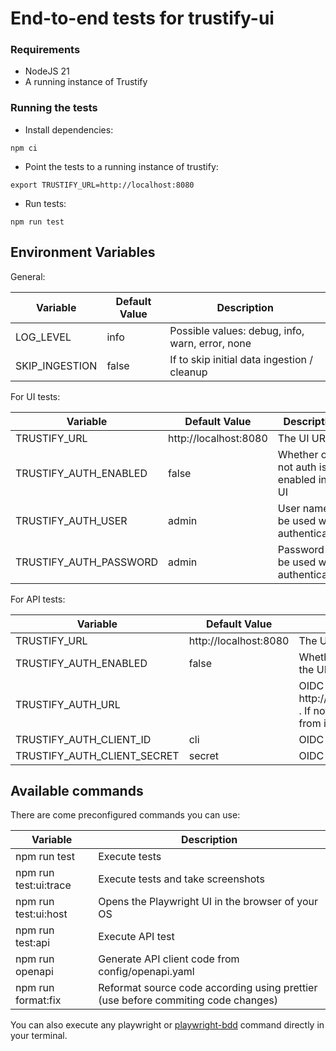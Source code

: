 # End-to-end tests for trustify-ui

### Requirements

- NodeJS 21
- A running instance of Trustify

### Running the tests

- Install dependencies:

```shell
npm ci
```

- Point the tests to a running instance of trustify:

```shell
export TRUSTIFY_URL=http://localhost:8080
```

- Run tests:

```shell
npm run test
```

## Environment Variables

General:

| Variable       | Default Value | Description                                     |
| -------------- | ------------- | ----------------------------------------------- |
| LOG_LEVEL      | info          | Possible values: debug, info, warn, error, none |
| SKIP_INGESTION | false         | If to skip initial data ingestion / cleanup     |

For UI tests:

| Variable               | Default Value         | Description                              |
| ---------------------- | --------------------- | ---------------------------------------- |
| TRUSTIFY_URL           | http://localhost:8080 | The UI URL                               |
| TRUSTIFY_AUTH_ENABLED  | false                 | Whether or not auth is enabled in the UI |
| TRUSTIFY_AUTH_USER     | admin                 | User name to be used when authenticating |
| TRUSTIFY_AUTH_PASSWORD | admin                 | Password to be used when authenticating  |

For API tests:

| Variable                    | Default Value         | Description                                                                                                    |
| --------------------------- | --------------------- | -------------------------------------------------------------------------------------------------------------- |
| TRUSTIFY_URL                | http://localhost:8080 | The UI URL                                                                                                     |
| TRUSTIFY_AUTH_ENABLED       | false                 | Whether or not auth is enabled in the UI                                                                       |
| TRUSTIFY_AUTH_URL           |                       | OIDC Base URL E.g. http://localhost:9090/realms/trustd . If not set we will try to discover it from index.html |
| TRUSTIFY_AUTH_CLIENT_ID     | cli                   | OIDC Client ID                                                                                                 |
| TRUSTIFY_AUTH_CLIENT_SECRET | secret                | OIDC Client Secret                                                                                             |

## Available commands

There are come preconfigured commands you can use:

| Variable              | Description                                                                       |
| --------------------- | --------------------------------------------------------------------------------- |
| npm run test          | Execute tests                                                                     |
| npm run test:ui:trace | Execute tests and take screenshots                                                |
| npm run test:ui:host  | Opens the Playwright UI in the browser of your OS                                 |
| npm run test:api      | Execute API test                                                                  |
| npm run openapi       | Generate API client code from config/openapi.yaml                                 |
| npm run format:fix    | Reformat source code according using prettier (use before commiting code changes) |

You can also execute any playwright or [playwright-bdd](https://vitalets.github.io/playwright-bdd) command directly in your terminal.
